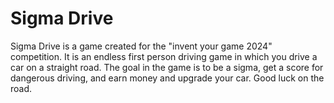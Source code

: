 # Sigma Drive

Sigma Drive is a game created for the "invent your game 2024" competition. It is an endless first person driving game in which you drive a car on a straight road. The goal in the game is to be a sigma, get a score for dangerous driving, and earn money and upgrade your car. Good luck on the road.
 
